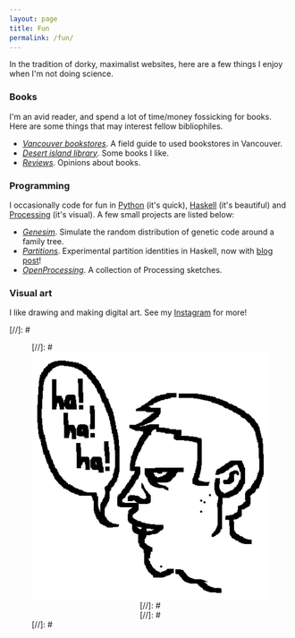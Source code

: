 ```yaml
---
layout: page
title: Fun
permalink: /fun/
---
```


In the tradition of dorky, maximalist websites, here are a few things I enjoy when I'm not doing science.

### Books

I'm an avid reader, and spend a lot of time/money fossicking for
books. Here are some things that may interest fellow bibliophiles.
- [*Vancouver bookstores*](reviews/bookstores.md). A field guide to used bookstores in
Vancouver. 
- [*Desert island library*](reviews/booklist.md). Some books I like.
- [*Reviews*](reviews/reviews.md). Opinions about books.

### Programming

I occasionally code for fun in [Python](https://www.python.org/)
(it's quick), [Haskell](https://www.haskell.org/) (it's beautiful) and
[Processing](https://processing.org/) (it's visual). A few small
projects are listed below:

- [*Genesim*](https://github.com/hapax/genesim). Simulate the random
distribution of genetic code around a family tree.
- [*Partitions*](https://github.com/hapax/haskell-partitions). Experimental
  partition identities in Haskell, now with [blog post](https://hapax.github.io/mathematics/programming/haskell-partition/)!
- [*OpenProcessing*](https://www.openprocessing.org/user/89003). A
collection of Processing sketches.

### Visual art

I like drawing and making digital art.
See my [Instagram](https://www.instagram.com/holotwin/) for more!

[//]: # <figure>
[//]: #    <div style="text-align:center"><img src ="/images/zombie.jpg" width="432" />
[//]: #    <figcaption><i></i></figcaption>
[//]: #	</div>
[//]: #</figure>
